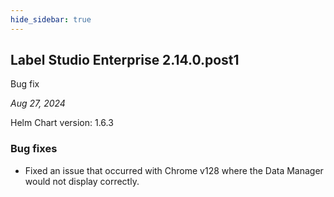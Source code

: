 ```yaml
---
hide_sidebar: true
---
```


## Label Studio Enterprise 2.14.0.post1

<div class="onprem-highlight">Bug fix</div>

*Aug 27, 2024*

Helm Chart version: 1.6.3

### Bug fixes
- Fixed an issue that occurred with Chrome v128 where the Data Manager would not display correctly.

